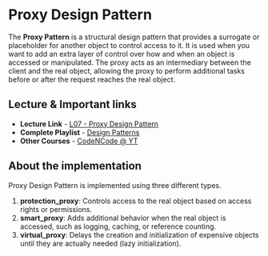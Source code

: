 # Proxy Design Pattern


The **Proxy Pattern** is a structural design pattern that provides a surrogate or placeholder for another object to control 
access to it. It is used when you want to add an extra layer of control over how and when an object is accessed or 
manipulated. The proxy acts as an intermediary between the client and the real object, allowing the proxy to perform 
additional tasks before or after the request reaches the real object.

## Lecture & Important links

- **Lecture Link** - [L07 - Proxy Design Pattern](https://youtu.be/t-WDABdUjy8)
- **Complete Playlist** - [Design Patterns](https://www.youtube.com/playlist?list=PL5DyztRVgtRUqnoWYVAFC1honDiDpdKOX)
- **Other Courses** - [CodeNCode @ YT](https://www.youtube.com/@codencode)



## About the implementation
Proxy Design Pattern is implemented using three different types.
1. **protection_proxy**: Controls access to the real object based on access rights or permissions.
2. **smart_proxy**: Adds additional behavior when the real object is accessed, such as logging, caching, or reference counting.
3. **virtual_proxy**: Delays the creation and initialization of expensive objects until they are actually needed (lazy initialization).
